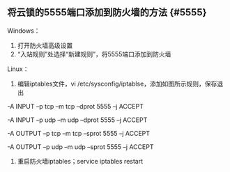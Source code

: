 ## 将云锁的5555端口添加到防火墙的方法 {#5555}

Windows：

1.  打开防火墙高级设置
2.  “入站规则”处选择“新建规则”，将5555端口添加到防火墙

Linux：

1.  编辑iptables文件，vi /etc/sysconfig/iptablse，添加如图所示规则，保存退出

-A INPUT –p tcp –m tcp –dprot 5555 –j ACCEPT

-A INPUT –p udp –m udp –dprot 5555 –j ACCEPT

-A OUTPUT –p tcp –m tcp –sprot 5555 –j ACCEPT

-A OUTPUT –p udp –m udp –sprot 5555 –j ACCEPT

1.  重启防火墙iptables；service iptables restart
